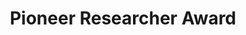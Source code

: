 ---
layout: post
year: 2023
inline: true
title: Pioneer Researcher Award
where: Korean Institute of Navigation and Port Research
---